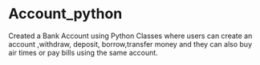 # Account_python

Created a Bank Account using Python Classes where users can create an account ,withdraw, deposit, 
borrow,transfer money and they can also buy air times or pay bills using the same account.
